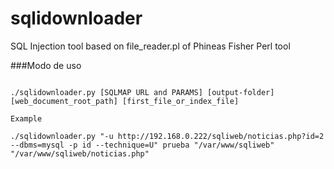 # sqlidownloader
SQL Injection tool based on file_reader.pl of Phineas Fisher Perl tool

###Modo de uso
```

./sqlidownloader.py [SQLMAP URL and PARAMS] [output-folder] [web_document_root_path] [first_file_or_index_file]

Example

./sqlidownloader.py "-u http://192.168.0.222/sqliweb/noticias.php?id=2 --dbms=mysql -p id --technique=U" prueba "/var/www/sqliweb" "/var/www/sqliweb/noticias.php"
```
